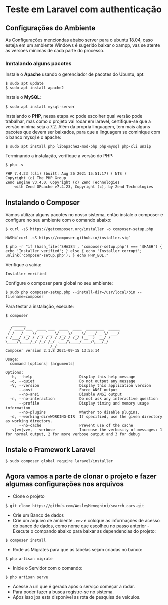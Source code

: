 # Teste em Laravel com authenticação

## Configurações do Ambiente

As Configurações menciondas abaixo server para o ubuntu 18.04, caso esteja em um ambiente Windows é sugerido baixar o xampp, vas se atente as versoes minimas de cada parte do processo.

### Inntalando alguns pacotes

Instale o **Apache** usando o gerenciador de pacotes do Ubuntu, apt:

```
$ sudo apt update
$ sudo apt install apache2
```

Instale o **MySQL**:

```
$ sudo apt install mysql-server
```

Instalando o **PHP**, nessa etapa vc pode escolher qual versão pode trabalhar, mas como o projeto vai rodar em laravel, certifique-se que a versão minima seja a 7.2.  Além da propria linguagem, tem mais alguns pacotes que devem ser baixados, para que a linguagem se cominique com o banco mysql e o apache:

```
$ sudo apt install php libapache2-mod-php php-mysql php-cli unzip
```

Terminando a instalação, verifique a versão do PHP:

```
$ php -v
```

```
PHP 7.4.23 (cli) (built: Aug 26 2021 15:51:17) ( NTS )
Copyright (c) The PHP Group
Zend Engine v3.4.0, Copyright (c) Zend Technologies
    with Zend OPcache v7.4.23, Copyright (c), by Zend Technologies
```

## Instalando o Composer

Vamos utilizar alguns pacotes no nosso sistema, então instale o composer e configure no seu ambiente com o comando abaixo:

```
$ curl -sS https://getcomposer.org/installer -o composer-setup.php
```

```
HASH=`curl -sS https://composer.github.io/installer.sig`
```

```
$ php -r "if (hash_file('SHA384', 'composer-setup.php') === '$HASH') { echo 'Installer verified'; } else { echo 'Installer corrupt'; unlink('composer-setup.php'); } echo PHP_EOL;"

```

Verifique a saída:
```
Installer verified
```

Configure o composer para global no seu ambiente:
```
$ sudo php composer-setup.php --install-dir=/usr/local/bin --filename=composer
```

Para testar a instalação, execute:
```
$ composer
```

```
   ______
  / ____/___  ____ ___  ____  ____  ________  _____
 / /   / __ \/ __ `__ \/ __ \/ __ \/ ___/ _ \/ ___/
/ /___/ /_/ / / / / / / /_/ / /_/ (__  )  __/ /
\____/\____/_/ /_/ /_/ .___/\____/____/\___/_/
                    /_/
Composer version 2.1.8 2021-09-15 13:55:14

Usage:
  command [options] [arguments]

Options:
  -h, --help                     Display this help message
  -q, --quiet                    Do not output any message
  -V, --version                  Display this application version
      --ansi                     Force ANSI output
      --no-ansi                  Disable ANSI output
  -n, --no-interaction           Do not ask any interactive question
      --profile                  Display timing and memory usage information
      --no-plugins               Whether to disable plugins.
  -d, --working-dir=WORKING-DIR  If specified, use the given directory as working directory.
      --no-cache                 Prevent use of the cache
  -v|vv|vvv, --verbose           Increase the verbosity of messages: 1 for normal output, 2 for more verbose output and 3 for debug

``` 

## Instale o Framework Laravel

```
$ sudo composer global require laravel/installer
```

## Agora vamos a parte de clonar o projeto e fazer algumas configurações nos arquivos 

- Clone o projeto
```
$ git clone https://github.com/WesleyMeneghini/search_cars.git
```
- Crie um Banco de dados
- Crie um arquivo de ambiente ```.env``` e coloque as informações de acesso do banco de dados, como nome que escolheu no passo anterior
-Execute o compando abaixo para baixar as dependencias do projeto:
```
$ composer install
```

- Rode as Migrates para que as tabelas sejam criadas no banco:
```
$ php artisan migrate
```

- Inicie o Servidor com o comando:

```
$ php artisan serve
```

- Acesse a url que é gerada após o serviço começar a rodar.
- Para poder fazer a busca registre-se no sistema.
- Aṕos isso jpa esta disponivel as rota de pesquisa de veiculos.


